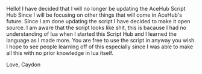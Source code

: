 Hello! I have decided that I will no longer be updating the AceHub Script Hub Since I will be focusing on other things that will come in AceHub's future. Since I am done updating the script I have decided to make it open source. I am aware that the script looks like shit, this is bacause I had no understanding of lua when I started this Script Hub and I learned the language as I made more. You are free to use the script in anyway you wish. I hope to see people learning off of this especially since I was able to make all this with no prior knowledge in lua itself.

Love,
Caydon
